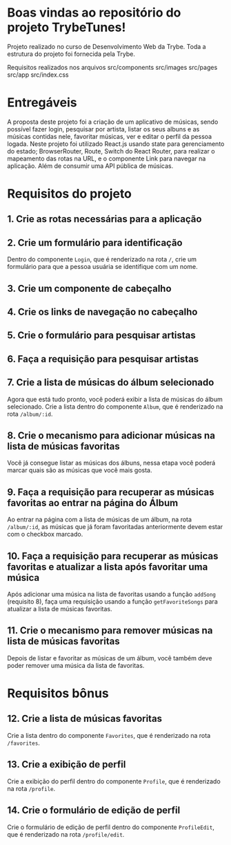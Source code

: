 # Boas vindas ao repositório do projeto TrybeTunes!

Projeto realizado no curso de Desenvolvimento Web da Trybe. Toda a estrutura do projeto foi fornecida pela Trybe.

Requisitos realizados nos arquivos src/components src/images src/pages src/app src/index.css


# Entregáveis

A proposta deste projeto foi a criação de um aplicativo de músicas, sendo possível fazer login, pesquisar por artista, listar os seus albuns e as músicas contidas nele, favoritar músicas, ver e editar o perfil da pessoa logada.
Neste projeto foi utilizado React.js usando state para gerenciamento do estado; BrowserRouter, Route, Switch do React Router, para realizar o mapeamento das rotas na URL, e o componente Link para navegar na aplicação. Além de consumir uma API pública de músicas.


# Requisitos do projeto
## 1. Crie as rotas necessárias para a aplicação



## 2. Crie um formulário para identificação
Dentro do componente `Login`, que é renderizado na rota `/`, crie um formulário para que a pessoa usuária se identifique com um nome.

  
## 3. Crie um componente de cabeçalho


## 4. Crie os links de navegação no cabeçalho

  

## 5. Crie o formulário para pesquisar artistas


## 6. Faça a requisição para pesquisar artistas


## 7. Crie a lista de músicas do álbum selecionado
Agora que está tudo pronto, você poderá exibir a lista de músicas do álbum selecionado. Crie a lista dentro do componente `Album`, que é renderizado na rota `/album/:id`.
  
  

## 8. Crie o mecanismo para adicionar músicas na lista de músicas favoritas
Você já consegue listar as músicas dos álbuns, nessa etapa você poderá marcar quais são as músicas que você mais gosta.

  


## 9. Faça a requisição para recuperar as músicas favoritas ao entrar na página do Álbum
Ao entrar na página com a lista de músicas de um álbum, na rota `/album/:id`, as músicas que já foram favoritadas anteriormente devem estar com o checkbox marcado.

 


## 10. Faça a requisição para recuperar as músicas favoritas e atualizar a lista após favoritar uma música
Após adicionar uma música na lista de favoritas usando a função `addSong` (requisito 8), faça uma requisição usando a função `getFavoriteSongs` para atualizar a lista de músicas favoritas.

  


## 11. Crie o mecanismo para remover músicas na lista de músicas favoritas
Depois de listar e favoritar as músicas de um álbum, você também deve poder remover uma música da lista de favoritas.

  

# Requisitos bônus

## 12. Crie a lista de músicas favoritas
Crie a lista dentro do componente `Favorites`, que é renderizado na rota `/favorites`.

  


## 13. Crie a exibição de perfil
Crie a exibição do perfil dentro do componente `Profile`, que é renderizado na rota `/profile`.

  

## 14. Crie o formulário de edição de perfil
Crie o formulário de edição de perfil dentro do componente `ProfileEdit`, que é renderizado na rota `/profile/edit`.
